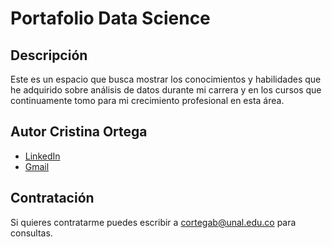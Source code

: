 # Portafolio Data Science

## Descripción
Este es un espacio que busca mostrar los conocimientos y habilidades que he adquirido sobre análisis de datos durante mi carrera y en los cursos que continuamente tomo para mi crecimiento profesional en esta área.

## Autor **Cristina Ortega**
- [LinkedIn](https://www.linkedin.com/in/cristina-mercedes-ortega-benavides-0230bb20b)
- [Gmail](cortegab@unal.edu.co)

## Contratación
Si quieres contratarme puedes escribir a cortegab@unal.edu.co para consultas.


